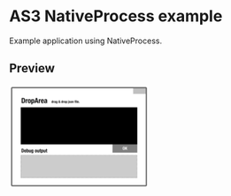 # AS3 NativeProcess example
Example application using NativeProcess.

## Preview
<img src="./preview/preview.png" alt="preview" width="50%" height="50%" />
